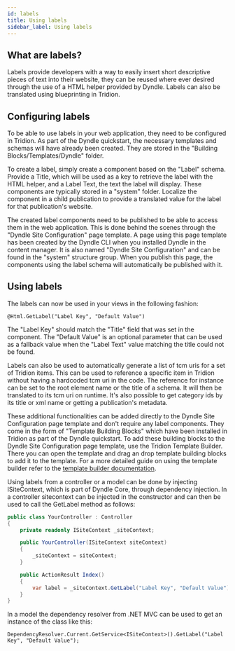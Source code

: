 ```yaml
---
id: labels
title: Using labels
sidebar_label: Using labels
---
```


## What are labels?

Labels provide developers with a way to easily insert short descriptive pieces of text into their website, they can be reused where ever desired through the use of a HTML helper provided by Dyndle. Labels can also be translated using blueprinting in Tridion.

## Configuring labels

To be able to use labels in your web application, they need to be configured in Tridion. As part of the Dyndle quickstart, the necessary templates and schemas will have already been created. They are stored in the "Building Blocks/Templates/Dyndle" folder.

To create a label, simply create a component based on the "Label" schema. Provide a Title, which will be used as a key to retrieve the label with the HTML helper, and a Label Text, the text the label will display. These components are typically stored in a "system" folder. Localize the component in a child publication to provide a translated value for the label for that publication's website.

The created label components need to be published to be able to access them in the web application. This is done behind the scenes through the "Dyndle Site Configuration" page template. A page using this page template has been created by the Dyndle CLI when you installed Dyndle in the content manager. It is also named "Dyndle Site Configuration" and can be found in the "system" structure group. When you publish this page, the components using the label schema will automatically be published with it.

## Using labels

The labels can now be used in your views in the following fashion:

`@Html.GetLabel("Label Key", "Default Value")`

The "Label Key" should match the "Title" field that was set in the component. The "Default Value" is an optional parameter that can be used as a fallback value when the "Label Text" value matching the title could not be found.

Labels can also be used to automatically generate a list of tcm uris for a set of Tridion items. This can be used to reference a specific item in Tridion without having a hardcoded tcm uri in the code. The reference for instance can be set to the root element name or the title of a schema. It will then be translated to its tcm uri on runtime. It's also possible to get category ids by its title or xml name or getting a publication's metadata.

These additional functionalities can be added directly to the Dyndle Site Configuration page template and don't require any label components. They come in the form of "Template Building Blocks" which have been installed in Tridion as part of the Dyndle quickstart. To add these building blocks to the Dyndle Site Configuration page template, use the Tridion Template Builder. There you can open the template and drag an drop template building blocks to add it to the template. For a more detailed guide on using the template builder refer to the [template builder documentation](https://docs.sdl.com/LiveContent/content/en-US/SDL%20Web-v5/GUID-FD25A36E-4B1C-4346-BB7E-919B293B8748).

Using labels from a controller or a model can be done by injecting ISiteContext, which is part of Dyndle Core, through dependency injection. In a controller sitecontext can be injected in the constructor and can then be used to call the GetLabel method as follows:

```c#
public class YourController : Controller
{
    private readonly ISiteContext _siteContext;

    public YourController(ISiteContext siteContext)
    {
        _siteContext = siteContext;
    }

    public ActionResult Index()
    {
        var label = _siteContext.GetLabel("Label Key", "Default Value");
    }
}
```

In a model the dependency resolver from .NET MVC can be used to get an instance of the class like this:

`DependencyResolver.Current.GetService<ISiteContext>().GetLabel("Label Key", "Default Value");`

